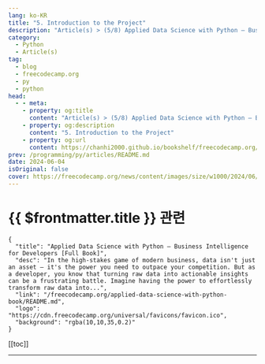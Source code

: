 ```yaml
---
lang: ko-KR
title: "5. Introduction to the Project"
description: "Article(s) > (5/8) Applied Data Science with Python – Business Intelligence for Developers [Full Book]"
category: 
  - Python
  - Article(s)
tag: 
  - blog
  - freecodecamp.org
  - py
  - python
head:
  - - meta:
    - property: og:title
      content: "Article(s) > (5/8) Applied Data Science with Python – Business Intelligence for Developers [Full Book]"
    - property: og:description
      content: "5. Introduction to the Project"
    - property: og:url
      content: https://chanhi2000.github.io/bookshelf/freecodecamp.org/applied-data-science-with-python-book/5-introduction-to-the-project.html
prev: /programming/py/articles/README.md
date: 2024-06-04
isOriginal: false
cover: https://freecodecamp.org/news/content/images/size/w1000/2024/06/Applied-Data-Science-with-Python-Cover-Version-2--1-.png
---
```


# {{ $frontmatter.title }} 관련

```component VPCard
{
  "title": "Applied Data Science with Python – Business Intelligence for Developers [Full Book]",
  "desc": "In the high-stakes game of modern business, data isn't just an asset – it's the power you need to outpace your competition. But as a developer, you know that turning raw data into actionable insights can be a frustrating battle. Imagine having the power to effortlessly transform raw data into...",
  "link": "/freecodecamp.org/applied-data-science-with-python-book/README.md",
  "logo": "https://cdn.freecodecamp.org/universal/favicons/favicon.ico",
  "background": "rgba(10,10,35,0.2)"
}
```

[[toc]]

---

<SiteInfo
  name="Applied Data Science with Python – Business Intelligence for Developers [Full Book]"
  desc="In the high-stakes game of modern business, data isn't just an asset – it's the power you need to outpace your competition. But as a developer, you know that turning raw data into actionable insights can be a frustrating battle. Imagine having the power to effortlessly transform raw data into..."
  url="https://freecodecamp.org/news/applied-data-science-with-python-book/"
  logo="https://cdn.freecodecamp.org/universal/favicons/favicon.ico"
  preview="https://freecodecamp.org/news/content/images/size/w1000/2024/06/Applied-Data-Science-with-Python-Cover-Version-2--1-.png"/>

<!-- TODO: 작성 -->

<!-- 
If you're ready to launch a career in data analytics, data science, or software engineering, this project provides hands-on experience to accelerate your journey. 

Leveraging the SuperStore dataset, we'll perform a comprehensive analysis that equips you with techniques applicable across diverse industries. This project emphasizes customer segmentation while building a robust data analysis skillset.

---

## The Problem: Untapped Data Potential

The sheer volume of data available to modern organizations is staggering, yet many lack the expertise to transform this data into actionable insights. This leads to missed opportunities for revenue growth, customer acquisition, and operational efficiency.

80% to 90% of the world's data is unstructured (<a href="https://deep-talk.ai/blog-posts/80-of-the-worlds-data-is-unstructured">Source</a>). Only 27% of executives can say they have a substantial amount of the data being generated from their customers (<a href="https://images.forbes.com/forbesinsights/StudyPDFs/SAS-DataElevatesTheConsumerExperience-REPORT.pdf">Source</a>). The value of the data economy in the EU is predicted to increase to over €550 billion by 2025 (<a href="https://consultancy.uk/news/32191/europes-data-economies-worth-550-billion-by-2025">Source</a>).

---

## The Solution: Strategic Data Analysis with the SuperStore Dataset

In this project, we'll tackle this challenge head-on by conducting a comprehensive exploratory data analysis of the SuperStore dataset. Utilizing **Python** and **Pandas** within the **Google Colab** environment, we'll uncover hidden patterns, trends, and correlations that can inform strategic business decisions. Through this process, you'll learn to:

- **Segment Customers:**  Delve into customer demographics, purchase behavior, and geographic location to identify distinct customer groups and tailor marketing strategies accordingly.
<li>**Analyze Sales Trends:** Uncover seasonal fluctuations, identify top-selling products, and pinpoint areas for potential growth.
<li>**Unpack Geographic Insights:** Examine sales and customer distribution across different regions, identifying potential opportunities for expansion or optimization.
<li>**Assess Product Performance:** Evaluate the success of individual products and product categories, guiding inventory management, marketing efforts, and product development decisions.

---

## Beyond Analysis: Effective Communication

This project goes beyond analysis, teaching you to effectively communicate your findings to stakeholders. You'll learn to visualize data clearly, craft compelling narratives, and present actionable recommendations.

This project will serve as a guided exploration of the SuperStore dataset. By drawing on proven techniques, you'll gain the confidence to apply these skills to diverse data challenges.

We'll delve deeper than simple analysis, exploring customer segmentation's critical role within a broader data-driven strategy. You'll learn to communicate insights effectively for maximum impact.

This project will give you the hands-on experience and foundational tools you need to excel in data analyst, data scientist, and other data-driven roles. 

You'll need a few things before you get started:

- The analysis utilizes the "Superstore Sales Dataset" <a href="https://kaggle.com/datasets/rohitsahoo/sales-forecasting/data">available on Kaggle here</a>.
- For ease of use and to facilitate collaboration, a working copy of the analysis is <a href="https://colab.research.google.com/drive/1dOJO3X33GuDLvn_eb-oFEgbgAofTpwjA?usp=sharing">accessible via Google Colab here</a>.

---

## 5.1 Introduction to the Project

As a developer, you know the power of data. But have you ever harnessed that power to drive real-world business outcomes? The Superstore Analytics Project is your opportunity to do just that. This chapter will help you:

- **Become a Customer Insights Strategist:** Uncover the hidden motivations behind customer behavior. Using Python libraries like Pandas and Scikit-learn, you'll segment customers into actionable groups and identify opportunities for personalized marketing that truly resonates.
- **Pioneer New Markets and Optimize Supply Chains:** Spatial analysis isn't just for maps – it's a powerful tool for identifying high-potential markets and streamlining logistics. Leverage libraries like Folium and NumPy to visualize data and guide strategic expansion decisions.
- **Drive Revenue with High-Value Customer Retention:** The Pareto principle applies to customers too: a small percentage drive a large portion of revenue. Identify these VIPs through data analysis, then develop tailored strategies to maximize their lifetime value.
- **Master the Art of Product Profitability Analysis:** Pandas and Matplotlib/Seaborn will be your allies as you dive into product sales data. Unearth top performers, uncover emerging trends, and make data-driven recommendations to optimize inventory and boost profitability.
- **Elevate Store Performance through Location Intelligence:** GeoPandas and Plotly are your tools for unlocking insights hidden in store location data. Identify underperforming stores, benchmark against high performers, and make targeted recommendations for improvement.
- **Transform Operations through Data-Driven Optimization:** Every step in the customer journey leaves a data trail. Analyze it to identify bottlenecks, streamline processes, and create a frictionless customer experience. Your mastery of Pandas, Seaborn, and network analysis will make you an invaluable asset.

Now let's dive in.

---

## The Superstore Sales Dataset: A Resource for Retail Analysis and Forecasting

This comprehensive dataset offers four years of detailed sales records from a global superstore. It provides a valuable foundation for us to understand customer behavior, optimize operations, and accurately predict future trends.

![Screenshot from the Superstore dataset](https://freecodecamp.org/news/content/images/2024/05/Screenshot-2024-05-09-at-11.11.02.png)

**Dataset Contents:**

- **Granular Sales Data:** Includes order dates, product categories, shipping methods, customer demographics, and sales figures.
- **Time Series Analysis:** Daily data enables the examination of short and long-term sales patterns, along with the influence of seasons, promotions, and other relevant events.
- **User-Friendly Format:** The dataset's structure is clear and well-organized, facilitating analysis for data professionals at various experience levels.

**Potential Applications:**

- **Exploratory Data Analysis (EDA):** Discover patterns within the data, revealing high-demand periods, top products, and customer preferences.
- **Predictive Modeling:** Develop time series forecasting models to anticipate sales with increased precision. This informs decision-making around inventory, resource allocation, and marketing campaigns.
- **Strategic Optimization:** Translate data-driven insights into actions that improve operational efficiency, promotional effectiveness, and overall profitability.

**Dataset Advantages:**

- **Real-World Complexity:** Data mirrors the multifaceted nature of a global retail operation, offering greater realism than simulated datasets.
- **Adaptive to Your Needs:** Supports a range of analytical techniques, from basic trend identification to sophisticated forecasting methodologies.

This dataset can help you learn how to unlock valuable insights from real-world retail data – that's why we're using it here.

---

## Analyzing The Results

### -customer-segmentation-1">Customer Segmentation

<img src="https://freecodecamp.org/news/content/images/2024/05/image-18.png" alt="Image" width="428" height="411" loading="lazy">
*Distribution of Clients - Consumer, Corporate, Home Office*

### -understanding-the-distribution-and-impact-of-customer-segments">Understanding the Distribution and Impact of Customer Segments

The analysis of our SuperStore dataset highlights a pivotal aspect of business strategy—customer segmentation. 

As you can see in the "Distribution of Clients" pie chart above, our customers are divided into three primary categories: Consumer (52.1%), Corporate (30.1%), and Home Office (17.8%). These segments reveal the diversity within our customer base and underscore the need for tailored marketing strategies.

<img src="https://freecodecamp.org/news/content/images/2024/05/image-19.png" alt="Image" width="567" height="455" loading="lazy">
*Sales per Customer Category*

### Aligning Sales Focus with Customer Segmentation

If we explore further into the "Sales per Customer Category" data, we'll find a compelling story. While consumers make up over half of our customer base, they contribute to 50.8% of total sales, closely aligning with their distribution.

Conversely, corporate clients, though only 30.1% of our base, account for a substantial 30.4% of sales. 

Home office clients, despite being the smallest segment, contribute 18.8% of sales, indicating a higher purchase value per transaction compared to their overall presence.

---

## Strategic Marketing Action Plan with Targeted Initiatives

Because our consumer base is very diverse, and each segment demonstrates distinct purchasing behaviors, this means we'll need to create a tailored marketing approach to maximize sales and profitability. 

This strategic plan aims to address the unique needs and preferences of each segment while driving overall business growth.

### Create Segment-Specific Marketing Campaigns

1. **Consumer Segment (Majority):**

Consumers represent the largest segment, offering the greatest potential for high-volume sales through broad-reaching campaigns.

**Objective:** Capture mass market attention and drive high-volume sales.

**Tactics:**

- **Multi-Channel Campaigns:** Utilize TV, radio, print, online advertising, and social media to reach a wide audience.
- **Seasonal Promotions:** Capitalize on holidays and special events with themed campaigns and limited-time offers.
- **Influencer Marketing:** Partner with popular figures for engaging content to create brand awareness and drive conversions.
- **Referral Programs:** Encourage word-of-mouth marketing by offering incentives for customer referrals, leveraging their strong presence.
- **Corporate Clients:** Corporate clients, while a smaller segment, contribute significantly to sales, indicating a higher average order value and the potential for long-term partnerships.

**Objective:** Position as a trusted partner offering scalable, tailored solutions for businesses.

**Tactics:**

- **Content Marketing:** Publish whitepapers, case studies, and thought leadership articles showcasing industry expertise and building credibility.
- **Account-Based Marketing (ABM):** Develop personalized campaigns for high-value accounts, focusing on building relationships and addressing specific pain points.
- **Webinars and Workshops:** Host educational events showcasing products and services tailored for business needs, emphasizing scalability and customization.
- **Trade Shows and Conferences:** Network with potential clients and demonstrate solutions in a professional setting, establishing direct relationships.
- **Home Office Professionals:** Despite being the smallest segment, home office professionals demonstrate a higher purchase value per transaction, indicating a willingness to invest in premium products and services.

**Objective:** Cultivate a premium brand image for remote workers and freelancers.

**Tactics:**

- **Targeted Email Marketing:** Send personalized offers based on browsing/purchase history, catering to individual needs and preferences.
<li>**Social Media Engagement:** Foster community in targeted groups, offering tips and resources to build a loyal following and establish thought leadership.
<li>**Affiliate Marketing:** Partner with relevant blogs and websites to promote products and services, reaching a targeted audience of home office professionals.
<li>**Premium Subscription Service:** Offer exclusive discounts, early access, and personalized support to enhance the value proposition for this discerning segment.

### Optimized Product Offerings

- **Action:** Analyze sales data, feedback, and trends.
- **Outcome:** Tailored product assortments and strategic innovation to meet segment needs, ensuring relevance and maximizing sales potential.

### Customized Loyalty Programs

Loyalty programs can enhance customer retention and lifetime value, but the incentives must be tailored to resonate with each segment's priorities.

- **Consumer Segment:** Offer points-based rewards, exclusive access, personalized offers, and birthday rewards to appeal to their desire for value and recognition.
- **Corporate Clients:** Implement tiered programs with volume discounts, account management, priority support, and customized solutions to cater to their focus on cost-effectiveness and efficiency.
- **Home Office Professionals:** Provide subscription-based programs with personalized discounts, early access to new products, exclusive content, and priority support to cater to their need for convenience and specialized solutions.

### Dynamic Pricing Strategies

Dynamic pricing can optimize profitability by aligning prices with each segment's perceived value and purchasing power.

- **Action:** Implement algorithms considering demand, seasonality, competitor pricing, and customer behavior.
- **Outcome:** Optimized pricing for each segment, maximizing profitability and sales conversions while remaining competitive.

### -predictive-analytics-for-proactive-decision-making">Predictive Analytics for Proactive Decision-Making

Predictive analytics enables data-driven decision-making, allowing for proactive inventory management, targeted marketing campaigns, and personalized customer experiences.

- **Action:** Leverage analytics to forecast buying behavior, identify trends, and personalize offers.
- **Outcome:** Proactive inventory management to avoid stockouts and overstocking, targeted marketing campaigns that resonate with each segment's unique preferences, and enhanced customer experience through personalized recommendations and offers.

The SuperStore dataset analysis unequivocally demonstrates the criticality of customer segmentation for strategic planning and execution. It provides a comprehensive framework to leverage customer insights for optimized business outcomes.

A data-driven approach acknowledging the unique characteristics and preferences of each customer segment is paramount to sustainable growth. This involves tailoring marketing campaigns, product offerings, loyalty programs, and pricing strategies.

By understanding customer behavior and preferences, your organization can:

- **Enhance Engagement:** Develop targeted campaigns addressing specific pain points and aspirations.
- **Improve Satisfaction:** Provide personalized experiences and offerings catering to unique needs.
- **Drive Revenue:** Optimize pricing, product mix, and promotions based on purchasing power and behavior.

Integrating data-driven insights into strategic initiatives enables informed decision-making, resource optimization, and competitive advantage. 

---

## Customer Loyalty

The following analysis seeks to pinpoint the key customer segments within our dataset that significantly influence business outcomes. Our goal is to unearth the characteristics and behaviors of high-value customers, enabling targeted strategies to enhance retention, loyalty, and ultimately drive growth. 

By delving into purchasing patterns, demographics, and engagement metrics, we will uncover hidden opportunities and prioritize actions that maximize customer lifetime value. 

Below you can see the code we'll run and the output it generates:

```py
# Group the data by Customer ID, Customer Name, Segments, and calculate the frequency of orders for each customer
customer_order_frequency = df.groupby(['Customer ID', 'Customer Name', 'Segment'])['Order ID'].count().reset_index()

# Rename the column to represent the frequency of orders
customer_order_frequency.rename(columns={'Order ID': 'Total Orders'}, inplace=True)

# Identify repeat customers (customers with order frequency greater than 1)
repeat_customers = customer_order_frequency[customer_order_frequency['Total Orders'] >= 1]

# Sort "repeat_customers" in descending order based on the "Order Frequency" column
repeat_customers_sorted = repeat_customers.sort_values(by='Total Orders', ascending=False)

# Print the result- the first 10 and reset index
print(repeat_customers_sorted.head(12).reset_index(drop=True))
```

```py
Customer ID        Customer Name      Segment  Total Orders
0     WB-21850        William Brown     Consumer            35
1     PP-18955           Paul Prost  Home Office            34
2     MA-17560         Matt Abelman  Home Office            34
3     JL-15835             John Lee     Consumer            33
4     CK-12205  Chloris Kastensmidt     Consumer            32
5     SV-20365          Seth Vernon     Consumer            32
6     JD-15895     Jonathan Doherty    Corporate            32
7     AP-10915       Arthur Prichep     Consumer            31
8     ZC-21910     Zuschuss Carroll     Consumer            31
9     EP-13915           Emily Phan     Consumer            31
10    LC-16870        Lena Cacioppo     Consumer            30
11    Dp-13240          Dean percer  Home Office            29
```

```py
# Group the data by customer IDs and calculate the total purchase (sales) for each customer
customer_sales = df.groupby(['Customer ID', 'Customer Name', 'Segment'])['Sales'].sum().reset_index()

# Sort the customers based on their total purchase in descending order to identify top spenders
top_spenders = customer_sales.sort_values(by='Sales', ascending=False)

# Print the top-spending customers
print(top_spenders.head(10).reset_index(drop=True)) 

Customer ID       Customer Name      Segment      Sales
0    SM-20320         Sean Miller  Home Office  25043.050
1    TC-20980        Tamara Chand    Corporate  19052.218
2    RB-19360        Raymond Buch     Consumer  15117.339
3    TA-21385        Tom Ashbrook  Home Office  14595.620
4    AB-10105       Adrian Barton     Consumer  14473.571
5    KL-16645        Ken Lonsdale     Consumer  14175.229
6    SC-20095        Sanjit Chand     Consumer  14142.334
7    HL-15040        Hunter Lopez     Consumer  12873.298
8    SE-20110        Sanjit Engle     Consumer  12209.438
9    CC-12370  Christopher Conant     Consumer  12129.07
```

### -understanding-repeat-purchase-behaviors">Understanding Repeat Purchase Behaviors

The repeat purchase behavior of our customers reveals who is coming back and how often. Our analysis shows that certain customers make frequent purchases, highlighting their loyalty and the effectiveness of our engagement strategies. 

For example, William Brown, a consumer, tops the list with 35 orders, indicating high engagement with our offerings.

### -action-points">Action Points:

- **Personalize Communication**: Tailor marketing messages and promotions to the needs and preferences of frequent buyers to maintain their interest and encourage continued patronage.
<li>**Reward Loyalty**: Implement a loyalty program that rewards repeat purchases, thereby increasing customer retention rates.
<li>**Feedback Collection**: Regularly gather feedback from repeat customers to refine product offerings and service delivery.

### Identifying and Nurturing Top Spenders

Assessing who spends the most within our customer segments provides a clear direction for resource allocation in marketing and customer service efforts. 

Sean Miller, from the Home Office segment, has the highest expenditure with over $25,000 spent. This information is crucial for developing targeted strategies that cater to high-value customers.

### Strategic Recommendations:

- **Enhanced Customer Support**: Offer dedicated support and exclusive services to top spenders to enhance their buying experience.
- **Custom Offers**: Create special offers that cater to the unique needs and preferences of the highest spenders to increase their purchase frequency.
- **Strategic Upselling**: Use data-driven insights to identify upselling opportunities tailored to the interests of top spenders.

### Utilizing Data for Targeted Marketing

The detailed breakdown of customer spending and order frequency allows us to segment our marketing efforts more effectively. 

For instance, knowing that home office customers like Sean Miller and Tom Ashbrook are among the top spenders suggests a high potential for targeted marketing campaigns designed to cater to home office setups.

### Implementable Actions:

- **Segment-Specific Campaigns**: Design marketing campaigns that address the specific needs of different segments, such as corporate and home office, enhancing relevance and effectiveness.
- **Data-Driven Product Recommendations**: Leverage data on past purchases to recommend relevant products that meet the evolving needs of our customers.
- **Incentivize Higher Spend**: Introduce tiered pricing strategies that incentivize higher spend, particularly within segments that show a propensity for larger transactions.

### Empowering Strategic Decisions Through Customer Segmentation

Our customer segmentation analysis provides a foundation for making informed, strategic decisions that enhance customer satisfaction and loyalty. By understanding and acting on the behaviors of our customers—identifying who are our most frequent shoppers and top spenders—we can tailor our efforts to maximize impact. 

This approach not only boosts customer loyalty but also drives increased revenue, ensuring our competitive edge in the market.

---

## Popular Mode of Shipment

![Popular Mode of Shipment](https://freecodecamp.org/news/content/images/2024/05/image-20.png)

### Analyzing Shipping Preferences

Our dataset reveals the distribution of shipping preferences among our customers, which is crucial for optimizing logistics and enhancing customer satisfaction. 

The "Popular Mode Of Shipment" pie chart indicates that Standard Class shipping is overwhelmingly preferred, accounting for 59.8% of shipments. This is followed by Second Class at 19.4%, First Class at 15.3%, and Same Day at 5.5%.

### Strategic Implications

The dominance of Standard Class shipping underscores its importance as a reliable and cost-effective option for the majority of our customers. However, the presence of faster options like First Class and Same Day shipping highlights a segment of the market with different priorities—speed and convenience.

This data can drive growth and optimization in several ways:

**Tailored Shipping Options:**

- **Consumers:** Offer a tiered shipping program where Standard Class is the default, but members of the loyalty program receive free shipping on orders over a certain threshold. This incentivizes higher-value purchases while catering to their preference for cost-effectiveness.
- **Corporate Clients:** Introduce a "Corporate Shipping Program" with negotiated rates for bulk orders and expedited shipping options. This could include dedicated account managers for seamless logistics coordination and personalized shipping solutions.
- **Home Office Professionals:** Offer a subscription-based service with free or discounted expedited shipping for a flat monthly fee. This caters to their desire for convenience and reliable delivery.

**Dynamic Pricing:**

- **Peak Season Surcharges:** During peak shopping periods, implement surcharges for expedited shipping to manage demand and allocate resources efficiently.
- **Regional Pricing:** Adjust shipping prices based on the customer's location to account for varying shipping costs and ensure fair pricing.
- **Promotional Discounts:** Offer limited-time discounts on specific shipping methods to stimulate sales and entice customers to try faster options.

**Partnership Opportunities:**

- **Negotiated Rates:** Partner with multiple carriers to secure competitive rates for various shipping methods, ensuring cost-effective options for both SuperStore and its customers.
- **Hybrid Shipping:** Explore partnerships with local delivery services to offer same-day or next-day delivery in select areas, catering to customers who prioritize speed.
- **International Expansion:** Partner with international shipping providers to expand SuperStore's reach and offer global shipping options.

**Operational Efficiency:**

- **Warehouse Optimization:** Analyze shipping data to identify popular products and strategically locate them within the warehouse for faster order fulfillment.
- **Route Optimization:** Utilize route planning software to optimize delivery routes and reduce transportation costs.
- **Packaging Efficiency:** Analyze product dimensions and packaging materials to minimize shipping costs and reduce waste.

**Customer Communication:**

- **Real-Time Tracking:** Integrate shipping tracking tools into the website and customer communication channels to provide real-time updates on order status and estimated delivery times.
- **Proactive Notifications:** Send automated notifications about shipping delays or changes in delivery schedules to manage customer expectations and reduce inquiries.
- **Personalized Recommendations:** Based on past purchase history and shipping preferences, recommend suitable shipping options during checkout to enhance the customer experience.

**Feedback Loop:**

- **Post-Purchase Surveys:** Collect feedback on shipping experiences through post-purchase surveys or email campaigns to identify areas for improvement.
<li>**Online Reviews and Social Media:** Monitor online reviews and social media mentions related to shipping to address concerns and maintain a positive brand image.
<li>**Continuous Improvement:** Regularly analyze feedback data to identify trends and implement changes to enhance shipping services.

---

## -geographical-analysis">Geographical Analysis

A comprehensive geographic analysis reveals a wealth of opportunities for SuperStore to optimize its market penetration and sales strategy across various states and cities. This granular assessment provides actionable insights that will empower the company to concentrate its efforts on high-yield regions, tailor product offerings to local preferences, and unlock hidden pockets of profitability. 

Below is the code that we will run and the output it produces: 

```py
# Customers per state

state = df['State'].value_counts().reset_index()
state = state.rename(columns={'index':'State', 'State':'Number_of_customers'})

print(state.head(20))

# Customers per city

city = df['City'].value_counts().reset_index()
city= city.rename(columns={'index':'City', 'City':'Number_of_customers'})

print(city.head(15))

# Sales per state

# Group the data by state and calculate the total purchases (sales) for each state
state_sales = df.groupby(['State'])['Sales'].sum().reset_index()

# Sort the states based on their total sales in descending order to identify top spenders
top_sales = state_sales.sort_values(by='Sales', ascending=False)

# Print the states
print(top_sales.head(20).reset_index(drop=True))

# Group the data by state and calculate the total purchase (sales) for each city
city_sales = df.groupby(['City'])['Sales'].sum().reset_index()

# Sort the cities based on their sales in descending order to identify top cities
top_city_sales = city_sales.sort_values(by='Sales', ascending=False)

# Print the states
print(top_city_sales.head(20).reset_index(drop=True))

state_city_sales = df.groupby(['State','City'])['Sales'].sum().reset_index()

print(state_city_sales.head(20))
```

```py
 Number_of_customers  count
0           California   1946
1             New York   1097
2                Texas    973
3         Pennsylvania    582
4           Washington    504
5             Illinois    483
6                 Ohio    454
7              Florida    373
8             Michigan    253
9       North Carolina    247
10            Virginia    224
11             Arizona    223
12           Tennessee    183
13            Colorado    179
14             Georgia    177
15            Kentucky    137
16             Indiana    135
17       Massachusetts    135
18              Oregon    122
19          New Jersey    122

 Number_of_customers  count
0        New York City    891
1          Los Angeles    728
2         Philadelphia    532
3        San Francisco    500
4              Seattle    426
5              Houston    374
6              Chicago    308
7             Columbus    221
8            San Diego    170
9          Springfield    161
10              Dallas    156
11        Jacksonville    125
12             Detroit    115
13              Newark     92
14             Jackson     82

       State        Sales
0       California  446306.4635
1         New York  306361.1470
2            Texas  168572.5322
3       Washington  135206.8500
4     Pennsylvania  116276.6500
5          Florida   88436.5320
6         Illinois   79236.5170
7         Michigan   76136.0740
8             Ohio   75130.3500
9         Virginia   70636.7200
10  North Carolina   55165.9640
11         Indiana   48718.4000
12         Georgia   48219.1100
13        Kentucky   36458.3900
14         Arizona   35272.6570
15      New Jersey   34610.9720
16        Colorado   31841.5980
17       Wisconsin   31173.4300
18       Tennessee   30661.8730
19       Minnesota   29863.1500

 City        Sales
0   New York City  252462.5470
1     Los Angeles  173420.1810
2         Seattle  116106.3220
3   San Francisco  109041.1200
4    Philadelphia  108841.7490
5         Houston   63956.1428
6         Chicago   47820.1330
7       San Diego   47521.0290
8    Jacksonville   44713.1830
9         Detroit   42446.9440
10    Springfield   41827.8100
11       Columbus   38662.5630
12         Newark   28448.0490
13       Columbia   25283.3240
14        Jackson   24963.8580
15      Lafayette   24944.2800
16    San Antonio   21843.5280
17     Burlington   21668.0820
18      Arlington   20214.5320
19         Dallas   20127.9482

  State           City      Sales
0   Alabama         Auburn   1766.830
1   Alabama        Decatur   3374.820
2   Alabama       Florence   1997.350
3   Alabama         Hoover    525.850
4   Alabama     Huntsville   2484.370
5   Alabama         Mobile   5462.990
6   Alabama     Montgomery   3722.730
7   Alabama     Tuscaloosa    175.700
8   Arizona       Avondale    946.808
9   Arizona  Bullhead City     22.288
10  Arizona       Chandler   1067.403
11  Arizona        Gilbert   4172.382
12  Arizona       Glendale   2917.865
13  Arizona           Mesa   4037.740
14  Arizona         Peoria   1341.352
15  Arizona        Phoenix  11000.257
16  Arizona     Scottsdale   1466.307
17  Arizona   Sierra Vista     76.072
18  Arizona          Tempe   1070.302
19  Arizona         Tucson   6313.016
```

Now let's dig into this data a bit more:

### State-Level Analysis: Beyond the Obvious

While California boasts the largest customer base, the data reveals a nuanced landscape where success isn't solely determined by sheer numbers. 

New York's higher sales per customer, despite a smaller customer base, suggest a lucrative market with a preference for premium products or larger order quantities. 

Texas, while ranking third in customer count, emerges as a burgeoning market with significant untapped potential due to its large population and thriving economy. 

Washington and Pennsylvania, though smaller in customer base, exhibit robust sales figures, hinting at untapped potential that could be unlocked through targeted marketing and increased brand visibility.

**Strategic Recommendations:**

- **High-Growth Regions:** Prioritize Texas, Washington, and Pennsylvania for expansion. Consider allocating additional resources to marketing campaigns, expanding distribution networks, and tailoring product offerings to local preferences.
- **High-Value Markets:** New York presents an opportunity to cultivate a loyal customer base with a penchant for premium products. Consider introducing exclusive product lines, loyalty programs with high-value rewards, and personalized shopping experiences.
- **Maximizing Market Share:** In California, focus on increasing customer engagement and average order value through targeted promotions, personalized recommendations, and data-driven upselling strategies.

### City-Level Analysis: Pinpointing Urban Opportunities

Drilling down to the city level reveals even more granular insights into customer behavior and preferences. 

While New York City leads in both customer count and total sales, cities like Los Angeles and Seattle demonstrate impressive sales figures despite smaller customer bases, indicating a high-value segment with a willingness to spend. 

Surprisingly, metropolitan areas like Houston and Chicago, with their sizeable populations, present significant untapped potential due to underperforming sales figures.

**Strategic Recommendations:**

- **Targeted Urban Campaigns:** Launch hyper-targeted campaigns in Houston and Chicago, emphasizing brand awareness, local partnerships, and product assortments tailored to the unique preferences of each city.
- **Market Expansion:** Capitalize on the affluent customer base in Seattle and Los Angeles by introducing premium product lines, expanding service offerings, and hosting exclusive events to foster loyalty and drive repeat business.
- **Loyalty Enhancement:** Focus on retention strategies in New York City, such as personalized loyalty programs, exclusive events, and concierge services, to maintain and strengthen relationships with high-value customers.

### -granular-insights-hidden-gems-within-states">Granular Insights: Hidden Gems Within States

A more detailed analysis reveals hidden pockets of profitability within individual states. For instance, Arizona boasts cities like Phoenix and Tucson that significantly contribute to overall sales, highlighting the importance of understanding local dynamics within each state.

**Strategic Recommendations:**

- **Hyperlocal Marketing:** Tailor marketing campaigns to specific cities within each state, leveraging local insights, cultural nuances, and community partnerships to maximize engagement and drive conversions.
- **Localized Product Assortment:** Optimize product offerings in each city based on local demand and preferences, ensuring the most relevant and appealing products are readily available.
- **Data-Driven Expansion:** Utilize data analytics to identify untapped markets within high-potential states, enabling strategic expansion into specific cities where the brand can resonate with local audiences.

By adopting a granular, data-driven approach to geographic analysis, SuperStore can unlock new avenues for growth, optimize its market penetration, and achieve sustained profitability across diverse regions. 

The key lies in understanding the unique characteristics and preferences of each market and tailoring strategies accordingly. This will not only drive sales but also foster strong customer relationships and brand loyalty, positioning SuperStore as a market leader that truly understands and caters to the needs of its diverse customer base.

---

## Product Category Analysis

![Top Product Categories Based on Sales](https://freecodecamp.org/news/content/images/2024/05/image-21.png)

![Top Product Categories Based on Sales](https://freecodecamp.org/news/content/images/2024/05/image-22.png)

Now we'll discover which products are truly driving revenue, where your profit margins shine, and which categories are ripe for strategic investment. 

Below is the code that we will run and the output it produces: 

```py
## Product Analysis

### Product Category Analysis

- Investigate the sales performance of different product

# Types of products in the Stores

products = df['Category'].unique()
print(products)

product_subcategory = df['Sub-Category'].unique()
print(product_subcategory)

# Types of sub category

product_subcategory = df['Sub-Category'].nunique()
print(product_subcategory)

# Group the data by product category and how many sub-category it has
subcategory_count = df.groupby('Category')['Sub-Category'].nunique().reset_index()
# sort by ascending order
subcategory_count = subcategory_count.sort_values(by='Sub-Category', ascending=False)
# Print the states
print(subcategory_count)

subcategory_count_sales = df.groupby(['Category','Sub-Category'])['Sales'].sum().reset_index()

print(subcategory_count_sales)

# Group the data by product category versus the sales from each product category
product_category = df.groupby(['Category'])['Sales'].sum().reset_index()

# Sort the product category in their descending order and identify top product category
top_product_category = product_category.sort_values(by='Sales', ascending=False)

# Print the states
print(top_product_category.reset_index(drop=True))

# Plotting a pie chart
plt.pie(top_product_category['Sales'], labels=top_product_category['Category'], autopct='%1.1f%%')

# set the labels of the pie chart
plt.title('Top Product Categories Based on Sales')

plt.show()

# Group the data by product sub category versus the sales
product_subcategory = df.groupby(['Sub-Category'])['Sales'].sum().reset_index()

# Sort the product category in their descending order and identify top product category
top_product_subcategory = product_subcategory.sort_values(by='Sales', ascending=False)

# Print the states
print(top_product_subcategory.reset_index(drop=True))

top_product_subcategory = top_product_subcategory.sort_values(by='Sales', ascending=True)

# Ploting a bar graph

plt.barh(top_product_subcategory['Sub-Category'], top_product_subcategory['Sales'])

# Labels
plt.title('Top Product Categories Based on Sales')
plt.xlabel('Product Sub-Category')
plt.ylabel('Total Sales')
plt.xticks(rotation=0)

plt.show()
```
### Sales Distribution: A Balanced Portfolio with a Technological Tilt

The product portfolio demonstrates a balanced distribution across three primary categories: Technology (36.6%), Furniture (32.2%), and Office Supplies (31.2%). This near-equal distribution signifies a diverse customer base with varied needs. 

However, the slight dominance of technology products indicates a potential growth trajectory in this sector, aligning with current market trends and consumer preferences.

### Sub-Category Spotlight: Identifying Stars and Hidden Gems

Drilling down into sub-categories unveils a more nuanced picture:

- **Star Performers:** Phones and Chairs emerge as the undeniable champions, boasting the highest gross sales. This signals a robust market demand and potentially healthy profit margins, warranting a strategic focus on inventory management, marketing initiatives, and supplier relationships.
- **Mid-Tier Contenders:** Storage, Tables, and Accessories exhibit substantial sales, although not reaching the top echelons. These categories present opportunities for targeted promotions, bundled offers, and cross-selling strategies to elevate their performance and capture a larger market share.
- **Dormant Potential:** Fasteners, Labels, and Envelopes linger at the lower end of the spectrum, representing a smaller share of sales. While these items may be perceived as ancillary, they offer potential for growth through aggressive marketing, creative bundling with higher-demand products, or strategic re-evaluation of their role in the product mix.

### Strategic Roadmap: From Insights to Actionable Strategies

- **High-Value Focus:** Prioritize inventory allocation and marketing resources for top-performing sub-categories like Phones and Chairs. Explore strategic partnerships with suppliers to secure volume discounts and ensure consistent stock availability.
- **Mid-Tier Boost:** Implement targeted promotions, cross-selling strategies, and bundled offers for Storage, Tables, and Accessories to stimulate demand and increase average order value.
- **Dormant Potential Activation:** Conduct comprehensive market research to understand the factors influencing low demand for Fasteners, Labels, and Envelopes. Consider adjusting pricing strategies, featuring these products more prominently in marketing materials, or utilizing them as promotional items to drive traffic and increase basket size.

### Leveraging Data for Precision Marketing and Continuous Improvement

- **Targeted Campaigns:** Utilize customer purchase data to segment customers effectively and create personalized marketing campaigns that resonate with their specific needs and preferences.
- **Dynamic Pricing:** Implement dynamic pricing models for high-demand items like Phones, leveraging fluctuations in demand to maximize profitability without alienating customers.
- **Feedback Loop:** Establish a robust mechanism for gathering and analyzing customer feedback, particularly for top-selling and underperforming products. This iterative process allows for continuous improvement and ensures product offerings remain aligned with evolving customer expectations.

This comprehensive product category analysis serves as a compass, guiding SuperStore towards a more refined and profitable product strategy. By embracing data-driven insights and implementing targeted actions, the company can capitalize on high-growth opportunities, optimize inventory management, and foster a deeper understanding of customer preferences. 

This strategic approach will not only maximize short-term revenue but also cultivate long-term customer loyalty and sustained growth in an ever-evolving market.

---

## Sales Analysis

Analyzing our sales data over several years provides a clear trajectory of growth and helps us understand seasonal fluctuations that affect our business. This analysis is essential for strategic planning, resource allocation, and performance forecasting. 

### Yearly Sales Analysis (2014-2018): Capitalizing on Growth and Navigating Fluctuations

![Yearly Sales from 2014 to 2019](https://freecodecamp.org/news/content/images/2024/05/image-24.png)

The consistent sales growth from 2014 to 2018, with a temporary dip in 2016, presents a valuable opportunity for strategic refinement and growth acceleration.

**Actionable Insights:**

- **2016 Sales Dip:** Conduct a thorough analysis of internal and external factors that contributed to the 2016 sales decline. This could involve scrutinizing market trends, competitor activity, internal operational challenges, or pricing strategies. Identifying the root causes will equip SuperStore with valuable knowledge to mitigate future risks.
- **Growth Post-2016:** Pinpoint the specific strategies implemented after 2016 that fueled the subsequent recovery and growth. This might entail analyzing marketing campaigns, product launches, customer acquisition strategies, or operational improvements. By understanding what worked well, SuperStore can double down on these successful initiatives.

**Strategic Initiatives:**

- **Reinforce Successful Strategies:** Amplify the impact of proven strategies by allocating additional resources, refining their execution, and scaling them to reach a wider audience. This could involve expanding marketing campaigns to new channels, investing in product development, or strengthening customer service.
- **Develop Contingency Plans:** Create a comprehensive plan to address potential market fluctuations or unforeseen challenges. This might include diversifying product offerings, exploring new market segments, or establishing financial reserves to weather temporary downturns.
- **Continuous Monitoring and Adaptation:** Establish a system for ongoing monitoring of sales performance, market trends, and competitor activities. By staying agile and adapting quickly to changing conditions, SuperStore can maintain its growth trajectory and proactively address potential risks.

By proactively addressing the insights gleaned from this yearly sales analysis, SuperStore can not only sustain its current growth trajectory but also fortify its resilience against future market fluctuations, ensuring continued success in the years to come.

### Company Sales Analysis: Charting Growth and Uncovering Seasonal Patterns

![Total Sales by Month from 2018 - 2019](https://freecodecamp.org/news/content/images/2024/05/image-26.png)

The following analysis of SuperStore's total sales by month from 2014 to 2019 reveals a consistent upward trajectory, punctuated by seasonal fluctuations. This comprehensive view offers invaluable insights into the company's growth patterns and potential areas for optimization.

Key Observations:

- **Steady Growth:** SuperStore has experienced a steady increase in total sales over the six-year period, reflecting positive business momentum and a growing customer base.
- **Seasonal Fluctuations:** Sales exhibit distinct peaks and valleys throughout the year, with the highest sales typically occurring in November and December, coinciding with holiday shopping seasons. Conversely, sales tend to dip in the first quarter of each year.
- **Accelerated Growth in Later Years:** The rate of sales growth appears to accelerate in the later years, particularly in 2018 and 2019, suggesting successful strategic initiatives or favorable market conditions.

Actionable Insights:

- **Capitalize on Peak Seasons:** Double down on marketing and promotional efforts during peak seasons to maximize revenue and capture a larger market share. Consider offering special discounts, bundles, or limited-time promotions to incentivize purchases.
- **Mitigate Seasonal Dips:** Develop strategies to address the sales dip in the first quarter. This could involve introducing new products or services tailored to off-season demand, offering incentives for early purchases, or focusing on customer retention and loyalty programs.
- **Sustain Growth Momentum:** Analyze the factors driving accelerated growth in recent years and replicate successful strategies. This could entail expanding into new markets, investing in product innovation, or optimizing marketing campaigns.
- **Inventory Optimization:** Utilize sales data to forecast demand accurately and adjust inventory levels accordingly, ensuring sufficient stock during peak seasons and minimizing excess inventory during slower periods.
- **Data-Driven Promotions:** Leverage historical sales data to create targeted promotions that align with seasonal trends and customer preferences.

By meticulously examining the total sales by month and implementing these data-driven strategies, SuperStore can harness its growth potential, optimize its operations, and maintain a competitive edge in the market. This analysis empowers the company to make informed decisions that will drive continued success in the years to come.

---

## -sales-trends-1">Sales Trends

The following analysis meticulously examines SuperStore's sales data across monthly, quarterly, and yearly intervals. 

By visualizing and dissecting these temporal trends, we aim to extract actionable insights that will inform strategic decision-making, optimize sales cycles, and unlock untapped growth potential. This comprehensive assessment serves as a compass, guiding the company towards sustained revenue enhancement and a deeper understanding of the factors influencing sales performance.

![Monthly Sales Trend from Jan 2015 to Jan 2018](https://freecodecamp.org/news/content/images/2024/05/image-27.png)

### Monthly Sales Trends: Seasonality as a Strategic Lever

The monthly sales data reveals a clear seasonal pattern, with a pronounced peak in November and December, coinciding with the holiday shopping frenzy. This peak presents a golden opportunity for SuperStore to maximize revenue through targeted campaigns, promotions, and limited-time offers.

Conversely, the first quarter of each year consistently experiences a dip in sales. This predictable lull can be proactively addressed through several strategies:

- **Off-Season Product Launches:** Introduce new products or services that cater specifically to customer needs during this period, such as winter clearance sales or promotions for back-to-school essentials.
- **Early Bird Incentives:** Incentivize early purchases through discounts, loyalty rewards, or exclusive access to new products, stimulating demand during traditionally slower months.
- **Customer Retention Focus:** Shift focus towards retaining existing customers through loyalty programs, personalized communication, and exceptional customer service, ensuring a steady stream of revenue even during off-peak periods.

### Quarterly Sales Trends: Aligning Strategy with Seasonal Rhythms

The quarterly sales data mirrors the monthly trends, highlighting the significance of Q4 (holiday season) for revenue generation and Q1 as a period for strategic adjustments. To optimize performance, SuperStore can:

- **Product Category Analysis:** Analyze sales data by product category on a quarterly basis to identify seasonal trends. This enables the tailoring of product offerings and marketing campaigns to specific quarters, ensuring maximum relevance and appeal.
<li>**Inventory Optimization:** Forecast demand accurately based on historical quarterly data to avoid stockouts during peak seasons and overstocking during slower periods, thus optimizing inventory management and minimizing costs.

### Yearly Sales Trends: Sustaining Growth and Mitigating Risks

The overall upward trajectory of sales over the years signifies sustained business growth, with a notable acceleration in 2018 and 2019. To maintain this momentum, SuperStore can:

- **Deep Dive into Growth Drivers:** Conduct a comprehensive analysis of the factors contributing to accelerated growth, such as new product launches, market expansion, or successful marketing initiatives. Replicating these successes can further propel the company's upward trajectory.
<li>**Continuous Optimization:** Implement data-driven strategies to refine marketing campaigns, enhance customer experiences, and streamline operations. By continuously monitoring key performance indicators (KPIs) and adapting to market dynamics, SuperStore can ensure continued growth and profitability.
<li>**Risk Mitigation:** Develop contingency plans to address potential risks and unforeseen challenges, such as economic downturns or shifts in consumer behavior. This could involve diversifying revenue streams, expanding into new markets, or building financial reserves to weather turbulent periods.

The sales trends analysis paints a vivid picture of SuperStore's growth trajectory and seasonal fluctuations. By leveraging these insights and implementing proactive strategies, the company can optimize its operations, capitalize on seasonal opportunities, and navigate challenges with agility. This data-driven approach ensures that SuperStore remains not only responsive to market dynamics but also well-positioned for sustained growth and continued success in the years to come.

---

## Total Sales by U.S. State

<img src="https://freecodecamp.org/news/content/images/2024/05/image-28.png" alt="Image" width="880" height="362" loading="lazy">
*The choropleth map of the total sales by U.S. State*

The choropleth map of the United States provides a vivid illustration of total sales distribution by state, revealing significant variances in market performance across the country. This geographical visualization is instrumental for identifying key markets, underperformers, and potential growth opportunities.

### High-Performance States

The map highlights California, Texas, and New York as the top-performing states with the highest sales volumes, marked by deeper shades. These states, known for their large populations and robust economies, naturally present lucrative markets for our products.

- **California**: Stands out as the highest revenue generator, suggesting strong market penetration and customer engagement.
- **New York and Texas**: Follow closely, indicating well-established markets with considerable consumer spending.

### -mid-level-and-emerging-markets">Mid-Level and Emerging Markets

States such as Florida and Illinois are depicted in mid-range colors, indicating moderate sales volumes. These regions hold potential for growth and may benefit from targeted marketing strategies and increased distribution efforts.

- **Florida**: Shows potential as an emerging market that could be tapped more effectively through localized marketing campaigns and possibly expanding the distribution network.
- **Illinois**: Suggests a stable market presence that could be enhanced by exploring consumer preferences and adjusting product offerings to better meet local demands.

### Lower Sales Regions

The map also identifies several states, particularly in the central and mountain regions, where sales are relatively low. These areas require a strategic approach to determine whether the low sales are due to poor market penetration, lack of consumer awareness, or other factors.

- **Central and Mountain States**: Such as Montana, Wyoming, and the Dakotas, show minimal sales, which could be addressed by investigating local market conditions and possibly increasing marketing efforts.

### Strategic Implications

The geographic sales analysis reveals a diverse landscape with distinct opportunities and challenges across various regions. By leveraging these insights and implementing a multi-pronged strategic approach, SuperStore can optimize its market penetration and sales performance.

### -high-performance-states-sustained-dominance-and-strategic-expansion">High-Performance States: Sustained Dominance and Strategic Expansion

In high-performing states like California, New York, and Texas, where SuperStore has already established a strong foothold, the focus shifts towards sustaining dominance and exploring avenues for further growth.

**Actionable Strategies:**

1. **Invest in Customer Retention:** Implement loyalty programs, personalized offers, and exceptional customer service to maintain and strengthen relationships with existing customers, ensuring repeat business and positive word-of-mouth.
2. **Expand Product Lines:** Introduce new product lines or variations that cater to the specific preferences and demographics of these high-value markets, tapping into unmet needs and increasing average order value.
3. **Vertical Integration:** Explore opportunities for vertical integration within the supply chain to reduce costs, improve efficiency, and enhance control over product quality and distribution.
4. **Horizontal Expansion:** Consider acquiring or partnering with complementary businesses in these regions to expand market reach, access new customer segments, and diversify revenue streams.

### -mid-level-states-targeted-growth-and-market-penetration">Mid-Level States: Targeted Growth and Market Penetration

States like Florida and Illinois represent promising markets with moderate sales volumes and untapped potential. A targeted approach is necessary to increase brand visibility and drive customer engagement.

**Actionable Strategies:**

1. **Localized Marketing Campaigns:** Develop marketing campaigns tailored to the specific preferences and demographics of each state. Leverage local influencers, community partnerships, and regional events to create a sense of connection and resonance with the target audience.
2. **Competitive Analysis:** Conduct a thorough analysis of the competitive landscape in these states to identify gaps in the market and differentiate SuperStore's offerings. Focus on unique value propositions and competitive pricing to attract new customers.
3. **Distribution Channel Optimization:** Evaluate and optimize distribution channels to ensure efficient product delivery and availability across all retail locations and online platforms.
4. **Customer Feedback Loop:** Establish a mechanism for gathering and analyzing customer feedback to understand regional preferences, identify areas for improvement, and tailor product offerings to meet specific needs.

### -underperforming-markets-strategic-assessment-and-targeted-interventions">Underperforming Markets: Strategic Assessment and Targeted Interventions

States with low sales volumes, particularly those in the central and mountain regions, require a nuanced approach to understand the root causes of underperformance and develop targeted interventions.

**Actionable Strategies:**

1. **Market Research:** Conduct in-depth market research to identify barriers to entry or performance, including competitor analysis, consumer behavior studies, and assessments of local economic conditions.
2. **Strategic Partnerships:** Explore partnerships with local businesses or distributors to expand market reach, leverage existing networks, and gain insights into regional nuances.
3. **Localized Promotions:** Launch targeted promotions and discounts to raise brand awareness and incentivize trial purchases.
4. **Product Localization:** Consider adapting product lines or services to meet the unique needs and preferences of consumers in these regions.

By embracing a data-driven approach to geographic analysis and implementing these targeted strategies, SuperStore can optimize its sales performance across all U.S. states. 

This involves a combination of reinforcing success in high-performing areas, accelerating growth in mid-level markets, and strategically addressing challenges in underperforming regions. 

The ultimate goal is to create a sustainable growth trajectory that leverages the strengths of each market while mitigating risks and maximizing profitability across the entire United States.
-->

